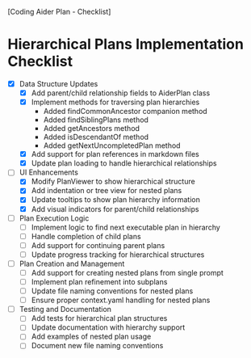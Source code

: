 [Coding Aider Plan - Checklist]

# Hierarchical Plans Implementation Checklist

- [x] Data Structure Updates
  - [x] Add parent/child relationship fields to AiderPlan class
  - [x] Implement methods for traversing plan hierarchies
    - Added findCommonAncestor companion method
    - Added findSiblingPlans method
    - Added getAncestors method
    - Added isDescendantOf method
    - Added getNextUncompletedPlan method
  - [x] Add support for plan references in markdown files
  - [x] Update plan loading to handle hierarchical relationships

- [ ] UI Enhancements
  - [x] Modify PlanViewer to show hierarchical structure
  - [x] Add indentation or tree view for nested plans
  - [x] Update tooltips to show plan hierarchy information
  - [x] Add visual indicators for parent/child relationships

- [ ] Plan Execution Logic
  - [ ] Implement logic to find next executable plan in hierarchy
  - [ ] Handle completion of child plans
  - [ ] Add support for continuing parent plans
  - [ ] Update progress tracking for hierarchical structures

- [ ] Plan Creation and Management
  - [ ] Add support for creating nested plans from single prompt
  - [ ] Implement plan refinement into subplans
  - [ ] Update file naming conventions for nested plans
  - [ ] Ensure proper context.yaml handling for nested plans

- [ ] Testing and Documentation
  - [ ] Add tests for hierarchical plan structures
  - [ ] Update documentation with hierarchy support
  - [ ] Add examples of nested plan usage
  - [ ] Document new file naming conventions
